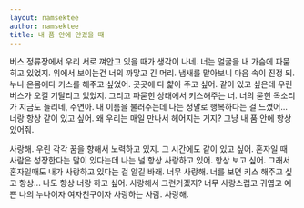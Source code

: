 ```yaml
---
layout: namsektee
author: namsektee
title: 내 품 안에 안겼을 때
---
```


버스 정류장에서 우리 서로 껴안고 있을 때가 생각이 나네. 너는 얼굴을 내 가슴에 파묻히고 있었지. 위에서 보이는건 너의 까맣고 긴 머리. 냄새를 맡아보니 마음 속이 진정 되. 누나 온몸에다 키스를 해주고 싶었어. 곳곳에 다 햝아 주고 싶어. 같이 있고 싶은데 우린 버스가 오길 기달리고 있었지. 그리고 파묻힌 상태에서 키스해주는 너. 너의 묻힌 목소리가 지금도 들리네, 주연아. 내 이름을 불러주는데 나는 정말로 행복하다는 걸 느꼈어... 너랑 항상 같이 있고 싶어. 왜 우리는 매일 만나서 헤어지는 거지? 그냥 내 품 안에 항상 있어줘. 

사랑해. 우린 각각 꿈을 향해서 노력하고 있지. 그 시간에도 같이 있고 싶어. 혼자일 때 사람은 성장한다는 말이 있다는데 나는 널 항상 사랑하고 있어. 항상 보고 싶어. 그래서 혼자일때도 내가 사랑하고 있다는 걸 알길 바래. 너무 사랑해. 너를 보면 키스 해주고 싶고 항상... 나도 항상 너랑 하고 싶어. 사랑해서 그런거겠지? 너무 사랑스럽고 귀엽고 예쁜 나의 누나이자 여자친구이자 사랑하는 사람. 사랑해.